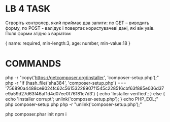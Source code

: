 # LB 4 TASK

Створіть контролер, який приймає два запити: по GET – виводить форму,
по POST - валідує і повертає користувачеві дані, які він увів. Поля форми згідно
з варіатом

{ name: required, min-length:3, age: number, min-value:18 }

# COMMANDS

php -r "copy('https://getcomposer.org/installer', 'composer-setup.php');"
php -r "if (hash_file('sha384', 'composer-setup.php') === '756890a4488ce9024fc62c56153228907f1545c228516cbf63f885e036d37e9a59d27d63f46af1d4d07ee0f76181c7d3') { echo 'Installer verified'; } else { echo 'Installer corrupt'; unlink('composer-setup.php'); } echo PHP_EOL;"
php composer-setup.php
php -r "unlink('composer-setup.php');"

php composer.phar init
npm i